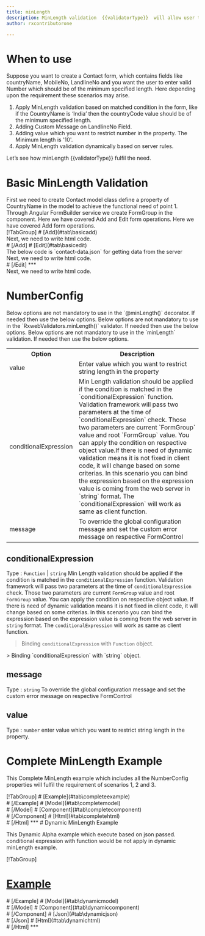 ```yaml
---
title: minLength 
description: MinLength validation  {{validatorType}}  will allow user to enter the input length matching the minimum length value parameter.
author: rxcontributorone

---
```

# When to use
Suppose you want to create a Contact form, which contains fields like countryName, MobileNo, LandlineNo and you want the user to enter valid  Number which should be of the minimum specified length. Here depending upon the requirement these scenarios may arise.
<ol class='showHideElement'>
<li>Apply MinLength validation based on matched condition in the form, like if the CountryName is ‘India’ then the countryCode value  should be of the minimum specified length.</li>
<li>Adding Custom Message on LandlineNo Field.</li>
<li>Adding value which you want to restrict number in the property. The Minimum length is '10'. </li>
<data-scope scope="['decorator','validator']">
<li>Apply MinLength validation dynamically based on server rules.</li>
</data-scope>
</ol>
Let’s see how minLength {{validatorType}} fulfil the need.

# Basic MinLength Validation

<data-scope scope="['decorator','template-driven']">
First we need to create Contact model class define a property of CountryName in the model to achieve the functional need of point 1.
<div component="app-code" class='showHideElement' key="minLength-add-model"></div> 
</data-scope>
Through Angular FormBuilder service we create FormGroup in the component.
<data-scope scope="['decorator']">
Here we have covered Add and Edit form operations. 
</data-scope>

<data-scope scope="['validator','template-driven']">
Here we have covered Add form operations. 
</data-scope> 

<data-scope scope="['decorator']">
<div component="app-tabs" key="basic-operations"></div>
[!TabGroup]
# [Add](#tab\basicadd)
<div component="app-code" class='showHideElement' key="minLength-add-component"></div> 
Next, we need to write html code.
<div component="app-code" class='showHideElement' key="minLength-add-html"></div> 
<div component="app-example-runner" ref-component="app-minLength-add"></div>
# [/Add]
# [Edit](#tab\basicedit)
<div component="app-code" class='showHideElement' key="minLength-edit-component"></div> 
The below code is `contact-data.json` for getting data from the server
<div component="app-code" class='showHideElement' key="minLength-edit-json"></div> 
Next, we need to write html code.
<div component="app-code" class='showHideElement' key="minLength-edit-html"></div> 
<div component="app-example-runner" ref-component="app-minLength-edit"></div>
# [/Edit]
***
</data-scope>

<data-scope scope="['validator','template-driven']">
<div component="app-code" class='showHideElement' key="minLength-add-component"></div> 
Next, we need to write html code.
<div component="app-code" class='showHideElement' key="minLength-add-html"></div> 
<div component="app-example-runner" ref-component="app-minLength-add"></div>
</data-scope>

# NumberConfig 

<data-scope scope="['decorator']">
Below options are not mandatory to use in the `@minLength()` decorator. If needed then use the below options.
</data-scope>

<data-scope scope="['validator']">
Below options are not mandatory to use in the `RxwebValidators.minLength()` validator. If needed then use the below options.
</data-scope>

<data-scope scope="['template-driven']">
Below options are not mandatory to use in the `minLength` validation. If needed then use the below options.
</data-scope>

<table class="table table-bordered table-striped showHideElement">
<tr><th>Option</th><th>Description</th></tr>
<tr><td><a (click)='scrollTo("#value")' title="value">value</a></td><td>Enter value which you want to restrict string length in the property</td></tr>
<tr><td><a  (click)='scrollTo("#conditionalExpression")' title="conditionalExpression">conditionalExpression</a></td><td>Min Length validation should be applied if the condition is matched in the `conditionalExpression` function. Validation framework will pass two parameters at the time of `conditionalExpression` check. Those two parameters are current `FormGroup` value and root `FormGroup` value. You can apply the condition on respective object value.If there is need of dynamic validation means it is not fixed in client code, it will change based on some criterias. In this scenario you can bind the expression based on the expression value is coming from the web server in `string` format. The `conditionalExpression` will work as same as client function.</td></tr>
<tr><td><a  (click)='scrollTo("#message")' title="message">message</a></td><td>To override the global configuration message and set the custom error message on respective FormControl</td></tr>
</table>

## conditionalExpression 
Type :  `Function`  |  `string` 
Min Length validation should be applied if the condition is matched in the `conditionalExpression` function. Validation framework will pass two parameters at the time of `conditionalExpression` check. Those two parameters are current `FormGroup` value and root `FormGroup` value. You can apply the condition on respective object value.
If there is need of dynamic validation means it is not fixed in client code, it will change based on some criterias. In this scenario you can bind the expression based on the expression value is coming from the web server in `string` format. The `conditionalExpression` will work as same as client function.

> Binding `conditionalExpression` with `Function` object.
<div component="app-code" class='showHideElement' key="minLength-conditionalExpressionExampleFunction-model"></div> 
> Binding `conditionalExpression` with `string` object.
<div component="app-code" class='showHideElement' key="minLength-conditionalExpressionExampleString-model"></div> 

<div component="app-example-runner" ref-component="app-minLength-conditionalExpression" title="minLength {{validatorType}} with conditionalExpression" key="conditionalExpression"></div>

## message 
Type :  `string` 
To override the global configuration message and set the custom error message on respective FormControl

<div component="app-code" class='showHideElement' key="minLength-messageExample-model"></div> 
<div component="app-example-runner" ref-component="app-minLength-message" title="minLength {{validatorType}} with message" key="message"></div>

## value 
Type :  `number` 
enter value which you want to restrict string length in the property.

<div component="app-code" class='showHideElement' key="minLength-valueExample-model"></div> 
<div component="app-example-runner" ref-component="app-minLength-value" title="minLength {{validatorType}} with value" key="value"></div>

# Complete MinLength Example

This Complete MinLength example which includes all the NumberConfig properties will fulfil the requirement of scenarios 1, 2 and 3.

<div component="app-tabs" key="complete"></div>
[!TabGroup]
# [Example](#tab\completeexample)
<div component="app-example-runner" ref-component="app-minLength-complete"></div>
# [/Example]
<data-scope scope="['decorator','template-driven']">
# [Model](#tab\completemodel)
<div component="app-code" class='showHideElement' key="minLength-complete-model"></div> 
# [/Model]
</data-scope>
# [Component](#tab\completecomponent)
<div component="app-code" class='showHideElement' key="minLength-complete-component"></div> 
# [/Component]
# [Html](#tab\completehtml)
<div component="app-code" class='showHideElement' key="minLength-complete-html"></div> 
# [/Html]
***

<data-scope scope="['decorator','validator']">
# Dynamic MinLength Example

This Dynamic Alpha example which execute based on json passed. conditional expression with function would be not apply in dynamic minLength example. 

<div component="app-tabs" key="dynamic"></div>

[!TabGroup]
# [Example](#tab\dynamicexample)
<div component="app-example-runner" ref-component="app-minLength-dynamic"></div>
# [/Example]
<data-scope scope="['decorator']">
# [Model](#tab\dynamicmodel)
<div component="app-code" class='showHideElement' key="minLength-dynamic-model"></div>
# [/Model]
</data-scope>
# [Component](#tab\dynamiccomponent)
<div component="app-code" class='showHideElement' key="minLength-dynamic-component"></div>
# [/Component]
# [Json](#tab\dynamicjson)
<div component="app-code" class='showHideElement' key="minLength-dynamic-json"></div>
# [/Json]
# [Html](#tab\dynamichtml)
<div component="app-code" class='showHideElement' key="minLength-dynamic-html"></div> 
# [/Html]
***
</data-scope>
